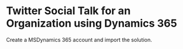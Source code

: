 # Twitter Social Talk for an Organization using Dynamics 365
Create a MSDynamics 365 account and import the solution.
